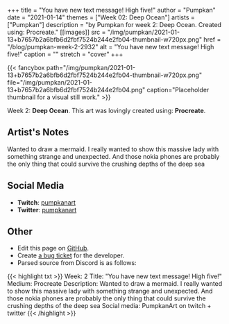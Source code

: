 +++
title =       "You have new text message! High five!"
author =      "Pumpkan"
date =        "2021-01-14"
themes =      ["Week 02: Deep Ocean"]
artists =     ["Pumpkan"]
description = "by Pumpkan for week 2: Deep Ocean. Created using: Procreate."
[[images]]
      src = "/img/pumpkan/2021-01-13+b7657b2a6bfb6d2fbf7524b244e2fb04-thumbnail-w720px.png"
      href = "/blog/pumpkan-week-2-2932"
      alt = "You have new text message! High five!"
      caption = ""
      stretch = "cover"
+++

{{< fancybox path="/img/pumpkan/2021-01-13+b7657b2a6bfb6d2fbf7524b244e2fb04-thumbnail-w720px.png" file="/img/pumpkan/2021-01-13+b7657b2a6bfb6d2fbf7524b244e2fb04.png" caption="Placeholder thumbnail for a visual still work." >}}


Week 2: **Deep Ocean**. This art was lovingly created using: **Procreate**.

## Artist's Notes

Wanted to draw a mermaid. I really wanted to show this massive lady with something strange and unexpected. And those nokia phones are probably the only thing that could survive the crushing depths of the deep sea

## Social Media

- **Twitch**: <a href='https://twitch.tv/pumpkanart' target='_blank'>pumpkanart</a>
- **Twitter**: <a href='https://twitter.com/pumpkanart' target='_blank'>pumpkanart</a>

## Other

- Edit this page on [GitHub](https://github.com/teaminkling/web-refresh/edit/main/content/blog/pumpkan-week-2-2932.md).
- Create [a bug ticket](https://github.com/teaminkling/web-refresh/issues/new?assignees=&labels=bug&template=problem-report.md&title=) for the developer.
- Parsed source from Discord is as follows:

{{< highlight txt >}}
Week: 2
Title: "You have new text message! High five!"
Medium: Procreate
Description: Wanted to draw a mermaid. I really wanted to show this massive lady with something strange and unexpected. And those nokia phones are probably the only thing that could survive the crushing depths of the deep sea 
Social media: PumpkanArt on twitch + twitter
{{< /highlight >}}